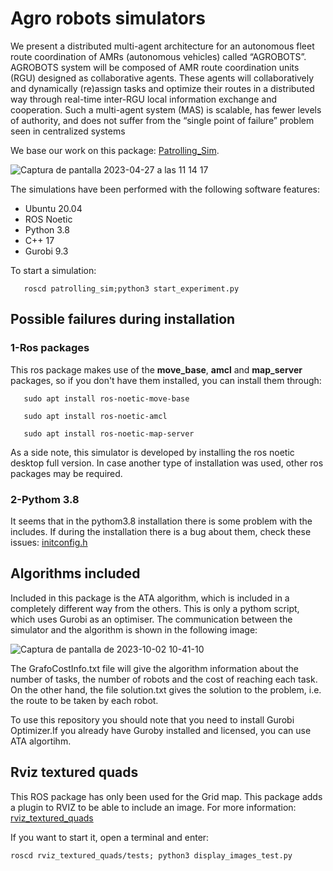 # Agro robots simulators 

We present a distributed multi-agent architecture for an autonomous fleet route coordination of AMRs (autonomous vehicles) called “AGROBOTS”. AGROBOTS system will be composed of AMR route coordination units (RGU) designed as collaborative agents. These agents will collaboratively and dynamically (re)assign tasks and optimize their routes in a distributed way through real-time inter-RGU local information exchange and cooperation. Such a multi-agent system (MAS) is scalable, has fewer levels of authority, and does not suffer from the “single point of failure” problem seen in centralized systems

We base our work on this package: [Patrolling_Sim](https://github.com/davidbsp/patrolling_sim.git).

![Captura de pantalla 2023-04-27 a las 11 14 17](https://user-images.githubusercontent.com/129373210/234817280-e5cc1ea9-c68b-4ca5-8256-cfc70bc539ce.png)

The simulations have been performed with the following software features:
-	Ubuntu 20.04
-	ROS Noetic
-	Python 3.8
-	C++ 17
-	Gurobi 9.3

To start a simulation:

```
   roscd patrolling_sim;python3 start_experiment.py
```

## Possible failures during installation 
### 1-Ros packages

This ros package makes use of the **move_base**, **amcl** and **map_server** packages, so if you don't have them installed, you can install them through: 

```
   sudo apt install ros-noetic-move-base
```
```
   sudo apt install ros-noetic-amcl
```
```
   sudo apt install ros-noetic-map-server
```
As a side note, this simulator is developed by installing the ros noetic desktop full version. In case another type of installation was used, other ros packages may be required.

### 2-Pythom 3.8

It seems that in the pythom3.8 installation there is some problem with the includes. If during the installation there is a bug about them, check these issues: [initconfig.h](https://bugs.python.org/issue40642)

## Algorithms included

Included in this package is the ATA algorithm, which is included in a completely different way from the others. This is only a pythom script, which uses Gurobi as an optimiser. The communication between the simulator and the algorithm is shown in the following image:

![Captura de pantalla de 2023-10-02 10-41-10](https://github.com/JorgeGutierrezCejudo/AgroRobotSimulator/assets/129373210/3489c25d-2619-443c-9ac3-97a2e813992f)


The GrafoCostInfo.txt file will give the algorithm information about the number of tasks, the number of robots and the cost of reaching each task. On the other hand, the file solution.txt gives the solution to the problem, i.e. the route to be taken by each robot.

To use this repository you should note that you need to install Gurobi Optimizer.If you already have Guroby installed and licensed, you can use ATA algortihm.

## Rviz textured quads

This ROS package has only been used for the Grid map. This package adds a plugin to RVIZ to be able to include an image. For more information: [rviz_textured_quads](https://github.com/lucasw/rviz_textured_quads.git)

If you want to start it, open a terminal and enter:
```
roscd rviz_textured_quads/tests; python3 display_images_test.py
```
